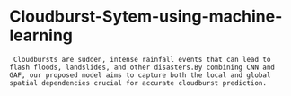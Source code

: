# Cloudburst-Sytem-using-machine-learning
     Cloudbursts are sudden, intense rainfall events that can lead to flash floods, landslides, and other disasters.By combining CNN and GAF, our proposed model aims to capture both the local and global spatial dependencies crucial for accurate cloudburst prediction. 

